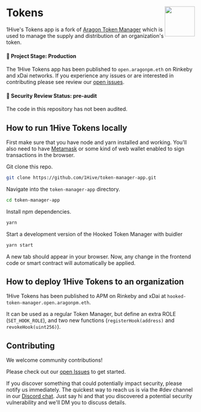 # Tokens <img align="right" src="https://github.com/1Hive/website/blob/master/website/static/img/bee.png" height="80px" />

1Hive's Tokens app is a fork of [Aragon Token Manager](https://github.com/aragon/aragon-apps/tree/master/apps/token-manager) which is used to manage the supply and distribution of an organization's token.

#### 🐲 Project Stage: Production

The 1Hive Tokens app has been published to `open.aragonpm.eth` on Rinkeby and xDai networks. If you experience any issues or are interested in contributing please see review our [open issues](https://github.com/1hive/token-manager-app/issues).

#### 🚨 Security Review Status: pre-audit

The code in this repository has not been audited.

## How to run 1Hive Tokens locally

First make sure that you have node and yarn installed and working. You'll also need to have [Metamask](https://metamask.io) or some kind of web wallet enabled to sign transactions in the browser.

Git clone this repo.

```sh
git clone https://github.com/1Hive/token-manager-app.git
```

Navigate into the `token-manager-app` directory.

```sh
cd token-manager-app
```

Install npm dependencies.

```sh
yarn
```

Start a development version of the Hooked Token Manager with buidler

```sh
yarn start
```

A new tab should appear in your browser. Now, any change in the frontend code or smart contract will automatically be applied.

## How to deploy 1Hive Tokens to an organization

1Hive Tokens has been published to APM on Rinkeby and xDai at `hooked-token-manager.open.aragonpm.eth`.

It can be used as a regular Token Manager, but define an extra ROLE (`SET_HOOK_ROLE`), and two new functions (`registerHook(address)` and `revokeHook(uint256)`).

## Contributing

We welcome community contributions!

Please check out our [open Issues](https://github.com/1hive/token-manager-app/issues) to get started.

If you discover something that could potentially impact security, please notify us immediately. The quickest way to reach us is via the #dev channel in our [Discord chat](https://discord.gg/mP75t4n). Just say hi and that you discovered a potential security vulnerability and we'll DM you to discuss details.
